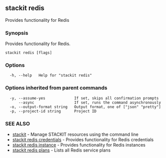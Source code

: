 ## stackit redis

Provides functionality for Redis

### Synopsis

Provides functionality for Redis.

```
stackit redis [flags]
```

### Options

```
  -h, --help   Help for "stackit redis"
```

### Options inherited from parent commands

```
  -y, --assume-yes             If set, skips all confirmation prompts
      --async                  If set, runs the command asynchronously
  -o, --output-format string   Output format, one of ["json" "pretty"]
  -p, --project-id string      Project ID
```

### SEE ALSO

* [stackit](./stackit.md)	 - Manage STACKIT resources using the command line
* [stackit redis credentials](./stackit_redis_credentials.md)	 - Provides functionality for Redis credentials
* [stackit redis instance](./stackit_redis_instance.md)	 - Provides functionality for Redis instances
* [stackit redis plans](./stackit_redis_plans.md)	 - Lists all Redis service plans

